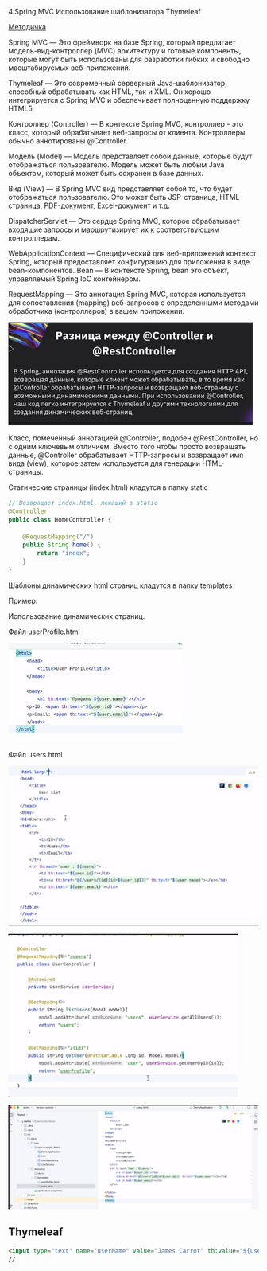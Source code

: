 4.Spring MVC Использование шаблонизатора Thymeleaf

[Методичка](https://gbcdn.mrgcdn.ru/uploads/asset/5643786/attachment/b4f5c251948658d664533b8813544c43.pdf)

Spring MVC — Это фреймворк на базе Spring, который предлагает
модель-вид-контроллер (MVC) архитектуру и готовые компоненты, которые могут
быть использованы для разработки гибких и свободно масштабируемых
веб-приложений.

Thymeleaf — Это современный серверный Java-шаблонизатор, способный
обрабатывать как HTML, так и XML. Он хорошо интегрируется с Spring MVC и
обеспечивает полноценную поддержку HTML5.

Контроллер (Controller) — В контексте Spring MVC, контроллер - это класс, который
обрабатывает веб-запросы от клиента. Контроллеры обычно аннотированы
@Controller.

Модель (Model) — Модель представляет собой данные, которые будут отображаться
пользователю. Модель может быть любым Java объектом, который может быть
сохранен в базе данных.

Вид (View) — В Spring MVC вид представляет собой то, что будет отображаться
пользователю. Это может быть JSP-страница, HTML-страница, PDF-документ,
Excel-документ и т.д.

DispatcherServlet — Это сердце Spring MVC, которое обрабатывает входящие
запросы и маршрутизирует их к соответствующим контроллерам.

WebApplicationContext — Специфический для веб-приложений контекст Spring,
который предоставляет конфигурацию для приложения в виде bean-компонентов.
Bean — В контексте Spring, bean это объект, управляемый Spring IoC контейнером.

RequestMapping — Это аннотация Spring MVC, которая используется для
сопоставления (mapping) веб-запросов с определенными методами обработчика
(контроллеров) в вашем приложении.

![scr-5](./images/scr-5.png)

Класс, помеченный аннотацией @Controller, подобен @RestController, но с одним
ключевым отличием. Вместо того чтобы просто возвращать данные, @Controller
обрабатывает HTTP-запросы и возвращает имя вида (view), которое затем
используется для генерации HTML-страницы.

Статические страницы (index.html) кладутся в папку static

```java
// Возвращает index.html, лежащий в static
@Controller
public class HomeController {

	@RequestMapping("/")
	public String home() {
		return "index";
	}
}
```

Шаблоны динамических html страниц кладутся в папку templates

Пример:

Использование динамических страниц.

Файл userProfile.html

![scr-6](./images/scr-6.png)

Файл users.html

![scr-7](./images/scr-7.png)

![scr-](./images/scr-8.png)

![scr-9](./images/scr-9.png)

## Thymeleaf

```html
<input type="text" name="userName" value="James Carrot" th:value="${user.name}" />
// 
```
